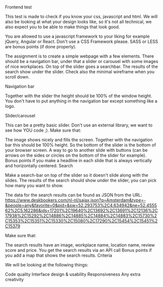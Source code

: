 Frontend test

This test is made to check if you know your css, javascript and html. We will also be looking at what your design looks like, so it's not all technical, we also expect you to be able to make things that look good.

You are allowed to use a javascript framework to your liking for example jQuery, Angular or React. Don't use a CSS Framework please. SASS or LESS are bonus points (if done properly).

The assignment is to create a simple webpage with a few elements. There should be a navigation bar, under that a slider or carousel with some images of nice workplaces. On top of the slider goes a searchbar. The results of the search show under the slider. Check also the minimal wireframe when you scroll down.

Navigation bar

Together with the slider the height should be 100% of the window height. You don't have to put anything in the navigation bar except something like a logo.

Slider/carousel

This can be a pretty basic slider. Don't use an external library, we want to see how YOU code ;). Make sure that:

The image shows nicely and fills the screen.
Together with the navigation bar this should be 100% height. So the bottom of the slider is the bottom of your browser screen.
A way to go to another slide with buttons (can be arrows on the sides or circles on the bottom of the slider for example).
Bonus points if you make a headline in each slide that is always vertically and horizontally centered.
Search

Make a search-bar on top of the slider so it doesn't slide along with the slides. The results of the search should show under the slider, you can pick how many you want to show.

The data for the search results can be found as JSON from the URL: https://www.deskbookers.com/nl-nl/sajax.json?q=Amsterdam&type=-&people=any&favorite=0&pid=&sw=52.293753%2C4.634942&ne=52.455562%2C5.162286&ids=17201%2C19640%2C13692%2C13691%2C12136%2C17938%2C15292%2C14886%2C14885%2C14884%2C14883%2C15730%2C15353%2C15351%2C15330%2C15080%2C17290%2C15454%2C15451%2C15379

Make sure that:

The search results have an image, workplace name, location name, review score and price.
You get the search results via an API call
Bonus points if you add a map that shows the search results.
Criteria

We will be looking at the following things:

Code quality
Interface design & usability
Responsiveness
Any extra creativity